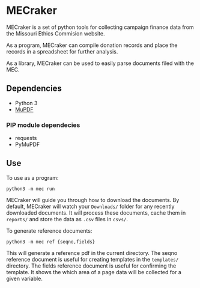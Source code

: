 # MECraker

MECraker is a set of python tools for collecting campaign finance data from the Missouri Ethics Commision website.

As a program, MECraker can compile donation records and place the records in a spreadsheet for further analysis.

As a library, MECraker can be used to easily parse documents filed with the MEC.

## Dependencies

- Python 3
- [MuPDF](https://mupdf.com/releases/index.html)

### PIP module dependecies

- requests
- PyMuPDF

## Use

To use as a program:

`python3 -m mec run`

MECraker will guide you through how to download the documents. By default, MECraker will watch your `Downloads/` folder for any recently downloaded documents. It will process these documents, cache them in `reports/` and store the data as `.csv` files in `csvs/`.

To generate reference documents:

`python3 -m mec ref {seqno,fields}`

This will generate a reference pdf in the current directory. The seqno reference document is useful for creating templates in the `templates/` directory. The fields reference document is useful for confirming the template. It shows the which area of a page data will be collected for a given variable.
